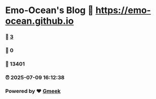 # Emo-Ocean's Blog :link: https://emo-ocean.github.io 
### :page_facing_up: [3](https://emo-ocean.github.io/tag.html) 
### :speech_balloon: 0 
### :hibiscus: 13401 
### :alarm_clock: 2025-07-09 16:12:38 
### Powered by :heart: [Gmeek](https://github.com/Meekdai/Gmeek)
